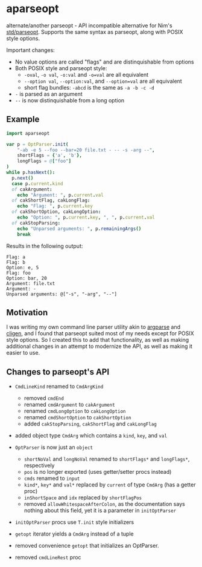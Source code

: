 # aparseopt

alternate/another parseopt - API incompatible alternative for Nim's 
[std/parseopt][parseopt-docs]. Supports the same
syntax as parseopt, along with POSIX style options.

Important changes:
 - No value options are called "flags" and are distinquishable from options
 - Both POSIX style and parseopt style:
    - `-oval`, `-o val`, `-o:val` and `-o=val` are all equivalent
    - `--option val`, `--option:val`, and `--option=val` are all equivalent
    - short flag bundles: `-abcd` is the same as `-a -b -c -d`
 - `-` is parsed as an argument
 - `--` is now distinquishable from a long option

## Example

```nim
import aparseopt

var p = OptParser.init(
    "-ab -e 5 --foo --bar=20 file.txt - -- -s -arg --",
    shortFlags = {'a', 'b'},
    longFlags = @["foo"]
)
while p.hasNext():
  p.next()
  case p.current.kind
  of cakArgument:
    echo "Argument: ", p.current.val
  of cakShortFlag, cakLongFlag:
    echo "Flag: ", p.current.key
  of cakShortOption, cakLongOption:
    echo "Option: ", p.current.key, ", ", p.current.val 
  of cakStopParsing:
    echo "Unparsed arguments: ", p.remainingArgs()
    break
```

Results in the following output:
```
Flag: a
Flag: b
Option: e, 5
Flag: foo
Option: bar, 20
Argument: file.txt
Argument: -
Unparsed arguments: @["-s", "-arg", "--"]
```

## Motivation

I was writing my own command line parser utility akin to
[argparse][argparse-link] and [cligen][cligen-link], and I found that parseopt
suited most of my needs except for POSIX style options. So I created this to
add that functionality, as well as making additional changes in an attempt to
modernize the API, as well as making it easier to use.

## Changes to parseopt's API

 - `CmdLineKind` renamed to `CmdArgKind`
   - removed `cmdEnd`
   - renamed `cmdArgument` to `cakArgument`
   - renamed `cmdLongOption` to `cakLongOption`
   - renamed `cmdShortOption` to `cakShortOption`
   - added `cakStopParsing`, `cakShortFlag` and `cakLongFlag`

- added object type `CmdArg` which contains a `kind`, `key`, and `val`

- `OptParser` is now just an `object`
  - `shortNoVal` and `longNoVal` renamed to `shortFlags*` and `longFlags*`, respectively
  - `pos` is no longer exported (uses getter/setter procs instead)
  - `cmds` renamed to `input`
  - `kind*`, `key*` and `val*` replaced by `current` of type `CmdArg` (has a getter proc)
  - `inShortSpace` and `idx` replaced by `shortFlagPos`
  - removed `allowWhitespaceAfterColon`, as the documentation says nothing
    about this field, yet it is a parameter in `initOptParser`

- `initOptParser` procs use `T.init` style initializers
- `getopt` iterator yields a `CmdArg` instead of a tuple
- removed convenience `getopt` that initializes an OptParser.
- removed `cmdLineRest` proc


[parseopt-docs]: https://nim-lang.org/docs/parseopt.html
[cligen-link]: https://github.com/c-blake/cligen
[argparse-link]: https://github.com/iffy/nim-argparse
